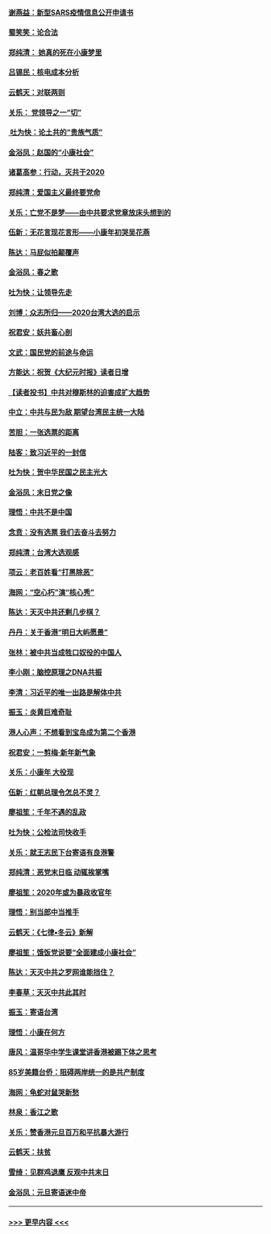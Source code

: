 #### [谢燕益：新型SARS疫情信息公开申请书](../pages/nsc993/n11808840.md?t=01221255) 
#### [蜀笑笑：论合法](../pages/nsc993/n11808064.md?t=01221255) 
#### [郑纯清： 她真的死在小康梦里](../pages/nsc993/n11806623.md?t=01221255) 
#### [吕锡民：核电成本分析](../pages/nsc993/n11806284.md?t=01221255) 
#### [云鹤天：对联两则](../pages/nsc993/n11805957.md?t=01221255) 
#### [关乐： 党领导之一“切”](../pages/nsc993/n11804505.md?t=01221255) 
#### [ 吐为快：论土共的“贵族气质”](../pages/nsc993/n11804490.md?t=01221255) 
#### [金浴凤：赵国的“小康社会”](../pages/nsc993/n11804452.md?t=01221255) 
#### [诸葛高参：行动，灭共于2020](../pages/nsc993/n11804120.md?t=01221255) 
#### [郑纯清：爱国主义最终要党命](../pages/nsc993/n11802197.md?t=01221255) 
#### [关乐：亡党不是梦——由中共要求党章放床头想到的](../pages/nsc993/n11802156.md?t=01221255) 
#### [伍新：无花言现花言形——小康年初哭吴花燕](../pages/nsc993/n11800044.md?t=01221255) 
#### [陈达：马屁似拍颠覆声](../pages/nsc993/n11800010.md?t=01221255) 
#### [金浴凤：春之歌](../pages/nsc993/n11797687.md?t=01221255) 
#### [吐为快：让领导先走](../pages/nsc993/n11797512.md?t=01221255) 
#### [刘博：众志所归——2020台湾大选的启示](../pages/nsc993/n11796878.md?t=01221255) 
#### [祝君安：妖共畜心剖](../pages/nsc993/n11794273.md?t=01221255) 
#### [文武：国民党的前途与命运](../pages/nsc993/n11794198.md?t=01221255) 
#### [方能达：祝贺《大纪元时报》读者日增](../pages/nsc993/n11793807.md?t=01221255) 
#### [【读者投书】中共对穆斯林的迫害成扩大趋势](../pages/nsc993/n11791371.md?t=01221255) 
#### [中立：中共与民为敌 期望台湾民主统一大陆](../pages/nsc993/n11790392.md?t=01221255) 
#### [苦胆：一张选票的距离](../pages/nsc993/n11788914.md?t=01221255) 
#### [陆客：致习近平的一封信](../pages/nsc993/n11788867.md?t=01221255) 
#### [吐为快：贺中华民国之民主光大](../pages/nsc993/n11788618.md?t=01221255) 
#### [金浴凤：末日党之像](../pages/nsc993/n11787475.md?t=01221255) 
#### [理悟：中共不是中国](../pages/nsc993/n11787463.md?t=01221255) 
#### [念贲：没有选票  我们去奋斗去努力](../pages/nsc993/n11787398.md?t=01221255) 
#### [郑纯清：台湾大选观感](../pages/nsc993/n11786210.md?t=01221255) 
#### [项云：老百姓看“打黑除恶”](../pages/nsc993/n11785398.md?t=01221255) 
#### [海网：“空心朽”演“核心秀”](../pages/nsc993/n11783874.md?t=01221255) 
#### [陈达：天灭中共还剩几步棋？](../pages/nsc993/n11783719.md?t=01221255) 
#### [丹丹：关于香港“明日大屿愿景”](../pages/nsc993/n11783273.md?t=01221255) 
#### [张林：被中共当成牲口奴役的中国人](../pages/nsc993/n11782397.md?t=01221255) 
#### [李小刚：脑控原理之DNA共振](../pages/nsc993/n11780962.md?t=01221255) 
#### [李清：习近平的唯一出路是解体中共](../pages/nsc993/n11780866.md?t=01221255) 
#### [振玉：炎黄巨难奇耻](../pages/nsc993/n11779632.md?t=01221255) 
#### [港人心声：不想看到宝岛成为第二个香港](../pages/nsc993/n11778817.md?t=01221255) 
#### [祝君安：一剪梅‧新年新气象](../pages/nsc993/n11776340.md?t=01221255) 
#### [关乐：小康年 大役现](../pages/nsc993/n11774213.md?t=01221255) 
#### [伍新：红朝总理令怎总不灵？](../pages/nsc993/n11770813.md?t=01221255) 
#### [廖祖笙：千年不遇的乱政](../pages/nsc993/n11770373.md?t=01221255) 
#### [吐为快：公检法司快收手](../pages/nsc993/n11770359.md?t=01221255) 
#### [关乐：就王志民下台寄语有良港警](../pages/nsc993/n11769903.md?t=01221255) 
#### [郑纯清：恶党末日临 动辄挨掌嘴](../pages/nsc993/n11769356.md?t=01221255) 
#### [廖祖笙：2020年或为暴政收官年](../pages/nsc993/n11768216.md?t=01221255) 
#### [理悟：别当郎中当推手](../pages/nsc993/n11768243.md?t=01221255) 
#### [云鹤天：《七律▪冬云》新解](../pages/nsc993/n11768204.md?t=01221255) 
#### [廖祖笙：饿饭党说要“全面建成小康社会”](../pages/nsc993/n11767482.md?t=01221255) 
#### [陈达：天灭中共之罗网谁能挡住？](../pages/nsc993/n11767465.md?t=01221255) 
#### [李春草：天灭中共此其时](../pages/nsc993/n11767452.md?t=01221255) 
#### [振玉：寄语台湾](../pages/nsc993/n11767432.md?t=01221255) 
#### [理悟：小康在何方](../pages/nsc993/n11767394.md?t=01221255) 
#### [唐风：温哥华中学生课堂讲香港被踢下体之思考](../pages/nsc993/n11766848.md?t=01221255) 
#### [85岁美籍台侨：阻碍两岸统一的是共产制度](../pages/nsc993/n11765043.md?t=01221255) 
#### [海网：龟蛇对鼠哭新愁](../pages/nsc993/n11764895.md?t=01221255) 
#### [林泉：香江之歌](../pages/nsc993/n11764415.md?t=01221255) 
#### [关乐：赞香港元旦百万和平抗暴大游行](../pages/nsc993/n11764382.md?t=01221255) 
#### [云鹤天：扶贫](../pages/nsc993/n11764245.md?t=01221255) 
#### [雪绮：见群鸡退鹰  反观中共末日](../pages/nsc993/n11762112.md?t=01221255) 
#### [金浴凤：元旦寄语迷中帝](../pages/nsc993/n11761788.md?t=01221255) 

----
#### [ >>> 更早内容 <<< ](../indexes/nsc993-earlier.md)
